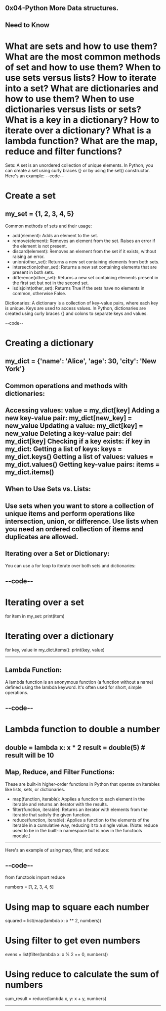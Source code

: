 0x04-Python
More Data structures.
-------------------------

Need to Know
-------------
What are sets and how to use them?
What are the most common methods of set and how to use them?
When to use sets versus lists?
How to iterate into a set?
What are dictionaries and how to use them?
When to use dictionaries versus lists or sets?
What is a key in a dictionary?
How to iterate over a dictionary?
What is a lambda function?
What are the map, reduce and filter functions?
===============================================================================

Sets:
A set is an unordered collection of unique elements. In Python, you can create a set using curly braces {} or by using the set() constructor.
Here's an example:
--code--

# Create a set
my_set = {1, 2, 3, 4, 5}
---------------------------

Common methods of sets and their usage:

* add(element):
          Adds an element to the set.
* remove(element):
          Removes an element from the set. Raises an error if the element is not present.
* discard(element):
          Removes an element from the set if it exists, without raising an error.
* union(other_set):
          Returns a new set containing elements from both sets.
* intersection(other_set):
          Returns a new set containing elements that are present in both sets.
* difference(other_set):
          Returns a new set containing elements present in the first set but not in the second set.
* isdisjoint(other_set):
          Returns True if the sets have no elements in common, otherwise False.


Dictionaries:
A dictionary is a collection of key-value pairs, where each key is unique. Keys are used to access values. In Python, dictionaries are created using curly braces {} and colons to separate keys and values.

--code--

# Creating a dictionary
my_dict = {'name': 'Alice', 'age': 30, 'city': 'New York'}
-----------------------------------------------------------------------

Common operations and methods with dictionaries:
------------------------------------------------

Accessing values:
                    value = my_dict[key]
Adding a new key-value pair:
                    my_dict[new_key] = new_value
Updating a value:
                    my_dict[key] = new_value
Deleting a key-value pair:
                    del my_dict[key]
Checking if a key exists:
                    if key in my_dict:
Getting a list of keys:
                    keys = my_dict.keys()
Getting a list of values:
                    values = my_dict.values()
Getting key-value pairs:
                    items = my_dict.items()
---------------------------------------------------------------------------

When to Use Sets vs. Lists:
---------------------------
Use sets when you want to store a collection of unique items and perform operations like intersection, union, or difference. Use lists when you need an ordered collection of items and duplicates are allowed.
-----

Iterating over a Set or Dictionary:
-----------------------------------
You can use a for loop to iterate over both sets and dictionaries:

--code--
--------
# Iterating over a set
for item in my_set:
    print(item)

# Iterating over a dictionary
for key, value in my_dict.items():
    print(key, value)

----------------------------------------------------------------------------------

Lambda Function:
----------------

A lambda function is an anonymous function (a function without a name) defined using the lambda keyword. It's often used for short, simple operations.

--code--
--------
# Lambda function to double a number
double = lambda x: x * 2
result = double(5)  # result will be 10
----------------

Map, Reduce, and Filter Functions:
----------------------------------
These are built-in higher-order functions in Python that operate on iterables like lists, sets, or dictionaries.

* map(function, iterable):
                      Applies a function to each element in the iterable and returns an                        iterator with the results.
* filter(function, iterable):
                      Returns an iterator with elements from the iterable that satisfy                         the given function.
* reduce(function, iterable):
                      Applies a function to the elements of the iterable in a cumulative                       way, reducing it to a single value. (Note: reduce used to be in                          the built-in namespace but is now in the functools module.)
----------------------------------------------------------------------------------
Here's an example of using map, filter, and reduce:

--code--
--------
from functools import reduce

numbers = [1, 2, 3, 4, 5]

# Using map to square each number
squared = list(map(lambda x: x ** 2, numbers))

# Using filter to get even numbers
evens = list(filter(lambda x: x % 2 == 0, numbers))

# Using reduce to calculate the sum of numbers
sum_result = reduce(lambda x, y: x + y, numbers)


-------------------------------------------------------------------
